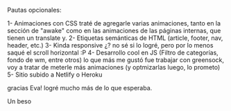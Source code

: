 Pautas opcionales:


1- Animaciones con CSS
   traté de agregarle varias animaciones, tanto en la sección de "awake" como en las animaciones de las páginas internas, que tienen un translate y.
2- Etiquetas semánticas de HTML (article, footer, nav, header, etc.)
3- Kinda responsive
   ¿? no sé si lo logré, pero por lo menos saqué el scroll horizontal :P
4- Desarrollo cool en JS (Filtro de categorías, fondo de wm, entre otros)
   lo que más me gustó fue trabajar con greensock, voy a tratar de meterle más animaciones (y optmizarlas luego, lo prometo)
5- Sitio subido a Netlify o Heroku


   gracias Eva! logré mucho más de lo que esperaba.

   Un beso